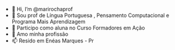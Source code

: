 - 👋 Hi, I’m @marirochaprof
- 👀  Sou prof de Língua Portuguesa , Pensamento Computacional e Programa Mais Aprendizagem
- 🌱   Participo como aluna no Curso Formadores em Ação
- 💞️  Amo minha profissão
- 📫  Resido em Enéas Marques - Pr
<!---
marirochaprof/marirochaprof is a ✨ special ✨ repository because its `README.md` (this file) appears on your GitHub profile.
You can click the Preview link to take a look at your changes.
--->
